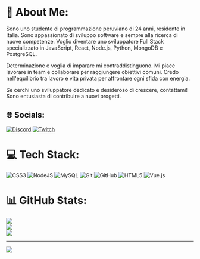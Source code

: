 # 💫 About Me:
Sono uno studente di programmazione peruviano di 24 anni, residente in Italia. Sono appassionato di sviluppo software e sempre alla ricerca di nuove competenze. Voglio diventare uno sviluppatore Full Stack specializzato in JavaScript, React, Node.js, Python, MongoDB e PostgreSQL.

Determinazione e voglia di imparare mi contraddistinguono. Mi piace lavorare in team e collaborare per raggiungere obiettivi comuni. Credo nell'equilibrio tra lavoro e vita privata per affrontare ogni sfida con energia.

Se cerchi uno sviluppatore dedicato e desideroso di crescere, contattami! Sono entusiasta di contribuire a nuovi progetti.


## 🌐 Socials:
[![Discord](https://img.shields.io/badge/Discord-%237289DA.svg?logo=discord&logoColor=white)](https://discord.gg/𝙋𝙤𝙡𝙨𝙞𝙩𝙤𝙝) [![Twitch](https://img.shields.io/badge/Twitch-%239146FF.svg?logo=Twitch&logoColor=white)](https://twitch.tv/polsitoh) 

# 💻 Tech Stack:
![CSS3](https://img.shields.io/badge/css3-%231572B6.svg?style=for-the-badge&logo=css3&logoColor=white) ![NodeJS](https://img.shields.io/badge/node.js-6DA55F?style=for-the-badge&logo=node.js&logoColor=white) ![MySQL](https://img.shields.io/badge/mysql-4479A1.svg?style=for-the-badge&logo=mysql&logoColor=white) ![Git](https://img.shields.io/badge/git-%23F05033.svg?style=for-the-badge&logo=git&logoColor=white) ![GitHub](https://img.shields.io/badge/github-%23121011.svg?style=for-the-badge&logo=github&logoColor=white) ![HTML5](https://img.shields.io/badge/html5-%23E34F26.svg?style=for-the-badge&logo=html5&logoColor=white) ![Vue.js](https://img.shields.io/badge/vue.js-%2335495e.svg?style=for-the-badge&logo=vuedotjs&logoColor=%234FC08D)
# 📊 GitHub Stats:
![](https://github-readme-stats.vercel.app/api?username=BruneiPaulPotosiCcuno&theme=radical&hide_border=false&include_all_commits=false&count_private=false)<br/>
![](https://github-readme-streak-stats.herokuapp.com/?user=BruneiPaulPotosiCcuno&theme=radical&hide_border=false)<br/>
![](https://github-readme-stats.vercel.app/api/top-langs/?username=BruneiPaulPotosiCcuno&theme=radical&hide_border=false&include_all_commits=false&count_private=false&layout=compact)

---
[![](https://visitcount.itsvg.in/api?id=BruneiPaulPotosiCcuno&icon=0&color=0)](https://visitcount.itsvg.in)

<!-- Proudly created with GPRM ( https://gprm.itsvg.in ) -->
